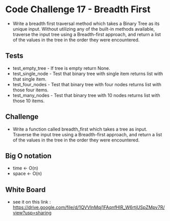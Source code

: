 
# Code Challenge 17 - Breadth First

* Write a breadth first traversal method which takes a Binary Tree as its unique input. Without utilizing any of the built-in methods available, traverse the input tree using a Breadth-first approach, and return a list of the values in the tree in the order they were encountered.

## Tests

* test_empty_tree - If tree is empty return None.
* test_single_node - Test that binary tree with single item returns list with that single item.
* test_four_nodes - Test that binary tree with four nodes returns list with those four items.
* test_many_nodes - Test that binary tree with 10 nodes returns list with those 10 items.

## Challenge

* Write a function called breadth_first which takes a tree as input. Traverse the input tree using a Breadth-first approach, and return a list of the values in the tree in the order they were encountered.

## Big O notation

* time <- O(n)
* space <- O(n)

## White Board 
* see it on this link : https://drive.google.com/file/d/1QVVlnMqj1FAqnfHlR_W6rtjUSpZMpv7R/view?usp=sharing